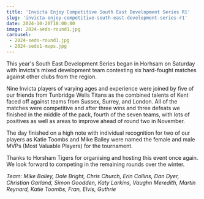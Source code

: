 ```yaml
---
title: 'Invicta Enjoy Competitive South East Development Series R1'
slug: 'invicta-enjoy-competitive-south-east-development-series-r1'
date: 2024-10-20T18:00:00
image: 2024-seds-round1.jpg
carousel:
 - 2024-seds-round1.jpg
 - 2024-seds1-mvps.jpg
---
```

This year's South East Development Series began in Horhsam on Saturday with Invicta's
mixed development team contesting six hard-fought matches against other clubs from the region.
<!--more-->
Nine Invicta players of varying ages and experience were joined by five of our friends
from Tunbridge Wells Titans as the combined talents of Kent faced off against teams from Sussex,
Surrey, and London. All of the matches were competitive and after three wins and three defeats
we finished in the middle of the pack, fourth of the seven teams, with lots of positives as well as
areas to improve ahead of round two in November.

The day finished on a high note with individual recognition for two of our players as Katie Toombs
and Mike Bailey were named the female and male MVPs (Most Valuable Players) for the tournament.

Thanks to Horsham Tigers for organising and hosting this event once again. We look forward to
competing in the remaining rounds over the winter.

*Team: Mike Bailey, Dale Bright, Chris Church, Erin Collins, Dan Dyer, Christian Garland,
Simon Goodden, Katy Larkins, Vaughn Meredith, Martin Reynard, Katie Toombs, Fran, Elvis, Guthrie*
